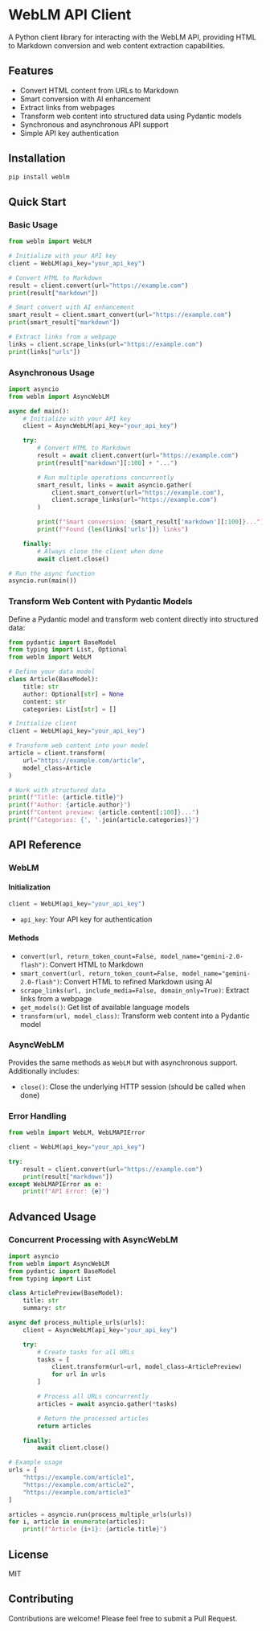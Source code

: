 # WebLM API Client

A Python client library for interacting with the WebLM API, providing HTML to Markdown conversion and web content extraction capabilities.

## Features

- Convert HTML content from URLs to Markdown
- Smart conversion with AI enhancement
- Extract links from webpages
- Transform web content into structured data using Pydantic models
- Synchronous and asynchronous API support
- Simple API key authentication

## Installation

```bash
pip install weblm
```

## Quick Start

### Basic Usage

```python
from weblm import WebLM

# Initialize with your API key
client = WebLM(api_key="your_api_key")

# Convert HTML to Markdown
result = client.convert(url="https://example.com")
print(result["markdown"])

# Smart convert with AI enhancement
smart_result = client.smart_convert(url="https://example.com")
print(smart_result["markdown"])

# Extract links from a webpage
links = client.scrape_links(url="https://example.com")
print(links["urls"])
```

### Asynchronous Usage

```python
import asyncio
from weblm import AsyncWebLM

async def main():
    # Initialize with your API key
    client = AsyncWebLM(api_key="your_api_key")

    try:
        # Convert HTML to Markdown
        result = await client.convert(url="https://example.com")
        print(result["markdown"][:100] + "...")

        # Run multiple operations concurrently
        smart_result, links = await asyncio.gather(
            client.smart_convert(url="https://example.com"),
            client.scrape_links(url="https://example.com")
        )

        print(f"Smart conversion: {smart_result['markdown'][:100]}...")
        print(f"Found {len(links['urls'])} links")

    finally:
        # Always close the client when done
        await client.close()

# Run the async function
asyncio.run(main())
```

### Transform Web Content with Pydantic Models

Define a Pydantic model and transform web content directly into structured data:

```python
from pydantic import BaseModel
from typing import List, Optional
from weblm import WebLM

# Define your data model
class Article(BaseModel):
    title: str
    author: Optional[str] = None
    content: str
    categories: List[str] = []

# Initialize client
client = WebLM(api_key="your_api_key")

# Transform web content into your model
article = client.transform(
    url="https://example.com/article",
    model_class=Article
)

# Work with structured data
print(f"Title: {article.title}")
print(f"Author: {article.author}")
print(f"Content preview: {article.content[:100]}...")
print(f"Categories: {', '.join(article.categories)}")
```

## API Reference

### WebLM

#### Initialization

```python
client = WebLM(api_key="your_api_key")
```

- `api_key`: Your API key for authentication

#### Methods

- `convert(url, return_token_count=False, model_name="gemini-2.0-flash")`: Convert HTML to Markdown
- `smart_convert(url, return_token_count=False, model_name="gemini-2.0-flash")`: Convert HTML to refined Markdown using AI
- `scrape_links(url, include_media=False, domain_only=True)`: Extract links from a webpage
- `get_models()`: Get list of available language models
- `transform(url, model_class)`: Transform web content into a Pydantic model

### AsyncWebLM

Provides the same methods as `WebLM` but with asynchronous support. Additionally includes:

- `close()`: Close the underlying HTTP session (should be called when done)

### Error Handling

```python
from weblm import WebLM, WebLMAPIError

client = WebLM(api_key="your_api_key")

try:
    result = client.convert(url="https://example.com")
    print(result["markdown"])
except WebLMAPIError as e:
    print(f"API Error: {e}")
```

## Advanced Usage

### Concurrent Processing with AsyncWebLM

```python
import asyncio
from weblm import AsyncWebLM
from pydantic import BaseModel
from typing import List

class ArticlePreview(BaseModel):
    title: str
    summary: str

async def process_multiple_urls(urls):
    client = AsyncWebLM(api_key="your_api_key")

    try:
        # Create tasks for all URLs
        tasks = [
            client.transform(url=url, model_class=ArticlePreview)
            for url in urls
        ]

        # Process all URLs concurrently
        articles = await asyncio.gather(*tasks)

        # Return the processed articles
        return articles

    finally:
        await client.close()

# Example usage
urls = [
    "https://example.com/article1",
    "https://example.com/article2",
    "https://example.com/article3"
]

articles = asyncio.run(process_multiple_urls(urls))
for i, article in enumerate(articles):
    print(f"Article {i+1}: {article.title}")
```

## License

MIT

## Contributing

Contributions are welcome! Please feel free to submit a Pull Request.
